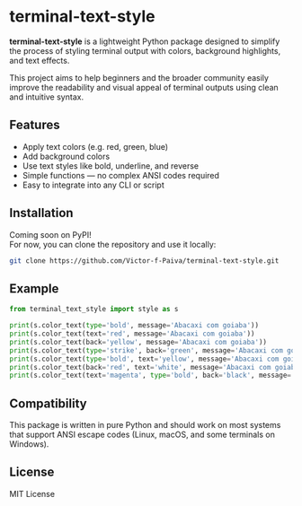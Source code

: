 # terminal-text-style

**terminal-text-style** is a lightweight Python package designed to simplify the process of styling terminal output with colors, background highlights, and text effects.

This project aims to help beginners and the broader community easily improve the readability and visual appeal of terminal outputs using clean and intuitive syntax.

## Features

- Apply text colors (e.g. red, green, blue)  
- Add background colors  
- Use text styles like bold, underline, and reverse  
- Simple functions — no complex ANSI codes required  
- Easy to integrate into any CLI or script  

## Installation

Coming soon on PyPI!  
For now, you can clone the repository and use it locally:

```bash
git clone https://github.com/Victor-f-Paiva/terminal-text-style.git
```

## Example

```python
from terminal_text_style import style as s

print(s.color_text(type='bold', message='Abacaxi com goiaba'))
print(s.color_text(text='red', message='Abacaxi com goiaba'))
print(s.color_text(back='yellow', message='Abacaxi com goiaba'))
print(s.color_text(type='strike', back='green', message='Abacaxi com goiaba'))
print(s.color_text(type='bold', text='yellow', message='Abacaxi com goiaba'))
print(s.color_text(back='red', text='white', message='Abacaxi com goiaba'))
print(s.color_text(text='magenta', type='bold', back='black', message='Abacaxi com goiaba'))
```

## Compatibility

This package is written in pure Python and should work on most systems that support ANSI escape codes (Linux, macOS, and some terminals on Windows).

## License

MIT License
